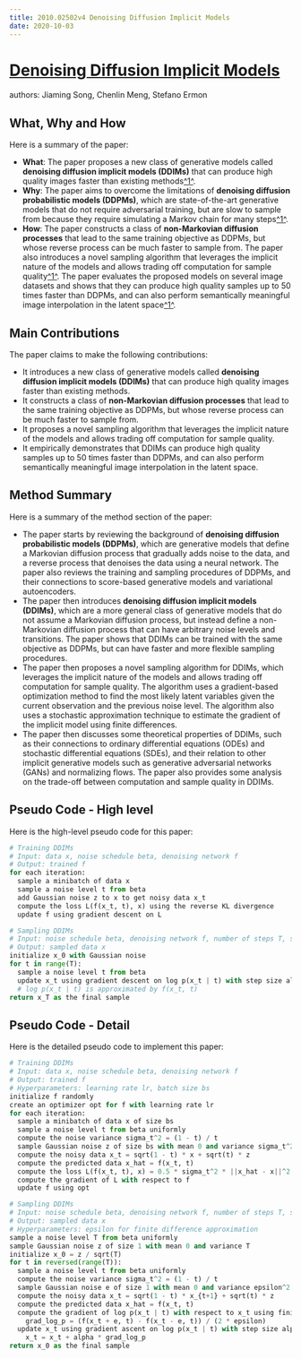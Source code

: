 ```yaml
---
title: 2010.02502v4 Denoising Diffusion Implicit Models
date: 2020-10-03
---
```


# [Denoising Diffusion Implicit Models](http://arxiv.org/abs/2010.02502v4)

authors: Jiaming Song, Chenlin Meng, Stefano Ermon


## What, Why and How

[1]: https://arxiv.org/abs/2010.02502 "[2010.02502] Denoising Diffusion Implicit Models - arXiv.org"
[2]: https://web7.arxiv.org/abs/2010.02502v4 "[2010.02502v4] Denoising Diffusion Implicit Models"
[3]: https://arxiv.org/pdf/2010.02502v4 "arXiv.org e-Print archive"
[4]: https://arxiv-export-lb.library.cornell.edu/abs/2010.02502 "[2010.02502] Denoising Diffusion Implicit Models"

Here is a summary of the paper:

- **What**: The paper proposes a new class of generative models called **denoising diffusion implicit models (DDIMs)** that can produce high quality images faster than existing methods[^1^][1].
- **Why**: The paper aims to overcome the limitations of **denoising diffusion probabilistic models (DDPMs)**, which are state-of-the-art generative models that do not require adversarial training, but are slow to sample from because they require simulating a Markov chain for many steps[^1^][1].
- **How**: The paper constructs a class of **non-Markovian diffusion processes** that lead to the same training objective as DDPMs, but whose reverse process can be much faster to sample from. The paper also introduces a novel sampling algorithm that leverages the implicit nature of the models and allows trading off computation for sample quality[^1^][1]. The paper evaluates the proposed models on several image datasets and shows that they can produce high quality samples up to 50 times faster than DDPMs, and can also perform semantically meaningful image interpolation in the latent space[^1^][1].

## Main Contributions

The paper claims to make the following contributions:

- It introduces a new class of generative models called **denoising diffusion implicit models (DDIMs)** that can produce high quality images faster than existing methods.
- It constructs a class of **non-Markovian diffusion processes** that lead to the same training objective as DDPMs, but whose reverse process can be much faster to sample from.
- It proposes a novel sampling algorithm that leverages the implicit nature of the models and allows trading off computation for sample quality.
- It empirically demonstrates that DDIMs can produce high quality samples up to 50 times faster than DDPMs, and can also perform semantically meaningful image interpolation in the latent space.

## Method Summary

Here is a summary of the method section of the paper:

- The paper starts by reviewing the background of **denoising diffusion probabilistic models (DDPMs)**, which are generative models that define a Markovian diffusion process that gradually adds noise to the data, and a reverse process that denoises the data using a neural network. The paper also reviews the training and sampling procedures of DDPMs, and their connections to score-based generative models and variational autoencoders.
- The paper then introduces **denoising diffusion implicit models (DDIMs)**, which are a more general class of generative models that do not assume a Markovian diffusion process, but instead define a non-Markovian diffusion process that can have arbitrary noise levels and transitions. The paper shows that DDIMs can be trained with the same objective as DDPMs, but can have faster and more flexible sampling procedures.
- The paper then proposes a novel sampling algorithm for DDIMs, which leverages the implicit nature of the models and allows trading off computation for sample quality. The algorithm uses a gradient-based optimization method to find the most likely latent variables given the current observation and the previous noise level. The algorithm also uses a stochastic approximation technique to estimate the gradient of the implicit model using finite differences.
- The paper then discusses some theoretical properties of DDIMs, such as their connections to ordinary differential equations (ODEs) and stochastic differential equations (SDEs), and their relation to other implicit generative models such as generative adversarial networks (GANs) and normalizing flows. The paper also provides some analysis on the trade-off between computation and sample quality in DDIMs.

## Pseudo Code - High level

Here is the high-level pseudo code for this paper:

```python
# Training DDIMs
# Input: data x, noise schedule beta, denoising network f
# Output: trained f
for each iteration:
  sample a minibatch of data x
  sample a noise level t from beta
  add Gaussian noise z to x to get noisy data x_t
  compute the loss L(f(x_t, t), x) using the reverse KL divergence
  update f using gradient descent on L

# Sampling DDIMs
# Input: noise schedule beta, denoising network f, number of steps T, step size alpha
# Output: sampled data x
initialize x_0 with Gaussian noise
for t in range(T):
  sample a noise level t from beta
  update x_t using gradient descent on log p(x_t | t) with step size alpha
  # log p(x_t | t) is approximated by f(x_t, t)
return x_T as the final sample
```

## Pseudo Code - Detail

Here is the detailed pseudo code to implement this paper:

```python
# Training DDIMs
# Input: data x, noise schedule beta, denoising network f
# Output: trained f
# Hyperparameters: learning rate lr, batch size bs
initialize f randomly
create an optimizer opt for f with learning rate lr
for each iteration:
  sample a minibatch of data x of size bs
  sample a noise level t from beta uniformly
  compute the noise variance sigma_t^2 = (1 - t) / t
  sample Gaussian noise z of size bs with mean 0 and variance sigma_t^2
  compute the noisy data x_t = sqrt(1 - t) * x + sqrt(t) * z
  compute the predicted data x_hat = f(x_t, t)
  compute the loss L(f(x_t, t), x) = 0.5 * sigma_t^2 * ||x_hat - x||^2
  compute the gradient of L with respect to f
  update f using opt

# Sampling DDIMs
# Input: noise schedule beta, denoising network f, number of steps T, step size alpha
# Output: sampled data x
# Hyperparameters: epsilon for finite difference approximation
sample a noise level T from beta uniformly
sample Gaussian noise z of size 1 with mean 0 and variance T
initialize x_0 = z / sqrt(T)
for t in reversed(range(T)):
  sample a noise level t from beta uniformly
  compute the noise variance sigma_t^2 = (1 - t) / t
  sample Gaussian noise e of size 1 with mean 0 and variance epsilon^2
  compute the noisy data x_t = sqrt(1 - t) * x_{t+1} + sqrt(t) * z
  compute the predicted data x_hat = f(x_t, t)
  compute the gradient of log p(x_t | t) with respect to x_t using finite difference approximation:
    grad_log_p = (f(x_t + e, t) - f(x_t - e, t)) / (2 * epsilon)
  update x_t using gradient ascent on log p(x_t | t) with step size alpha:
    x_t = x_t + alpha * grad_log_p
return x_0 as the final sample
```